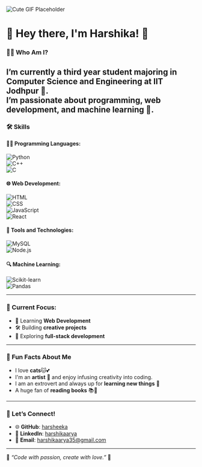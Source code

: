 <!-- Add a cute GIF here -->
![Cute GIF Placeholder](https://i.giphy.com/media/v1.Y2lkPTc5MGI3NjExN2NyMzhoZmR5YjhndzF3OXV2aG1zYmE1Ymprdmhka3FrdnVxOHViciZlcD12MV9pbnRlcm5hbF9naWZfYnlfaWQmY3Q9Zw/2wicMBKqNZlrW/giphy.gif)

# 🌸 Hey there, I'm Harshika! 🌸

### 👩‍💻 Who Am I?  
I’m currently a third year student majoring in **Computer Science and Engineering at IIT Jodhpur** 🌟.  
I’m passionate about **programming**, **web development**, and **machine learning** 🧠. 
---

### 🛠 Skills 

#### 👩‍💻 Programming Languages:  
![Python](https://img.shields.io/badge/-Python-FFE4E1?style=for-the-badge&logo=python&logoColor=3776AB)  
![C++](https://img.shields.io/badge/-C++-FFB6C1?style=for-the-badge&logo=cplusplus&logoColor=00599C)  
![C](https://img.shields.io/badge/-C-FFD1DC?style=for-the-badge&logo=c&logoColor=00599C)  

#### 🌐 Web Development:  
![HTML](https://img.shields.io/badge/-HTML-FADADD?style=for-the-badge&logo=html5&logoColor=E34F26)  
![CSS](https://img.shields.io/badge/-CSS-FDE6F0?style=for-the-badge&logo=css3&logoColor=1572B6)  
![JavaScript](https://img.shields.io/badge/-JavaScript-FFF0F5?style=for-the-badge&logo=javascript&logoColor=F7DF1E)  
![React](https://img.shields.io/badge/-React-E6E6FA?style=for-the-badge&logo=react&logoColor=61DAFB)  

#### 💾 Tools and Technologies:  
![MySQL](https://img.shields.io/badge/-MySQL-FDF5E6?style=for-the-badge&logo=mysql&logoColor=4479A1)  
![Node.js](https://img.shields.io/badge/-Node.js-E0FFF0?style=for-the-badge&logo=node.js&logoColor=339933)  

#### 🔍 Machine Learning:  
![Scikit-learn](https://img.shields.io/badge/-Scikit_Learn-FFEFD5?style=for-the-badge&logo=scikit-learn&logoColor=F7931E)  
![Pandas](https://img.shields.io/badge/-Pandas-E0FFFF?style=for-the-badge&logo=pandas&logoColor=150458)  

---

### 🎯 Current Focus:  
- 🌟 Learning **Web Development**  
- 🛠 Building **creative projects**  
- 🚀 Exploring **full-stack development**

---

### 🌸 Fun Facts About Me  
- I love **cats**🐱💕  
- I'm an **artist** 🎨 and enjoy infusing creativity into coding.  
- I am an extrovert and always up for **learning new things** 🌟  
- A huge fan of **reading books** 📚💖  

---

### 💌 Let’s Connect!  
- 🌐 **GitHub**: [harsheeka](https://github.com/harsheeka)  
- 💼 **LinkedIn**: [harshikaarya](https://linkedin.com/in/harshikaarya)  
- 📧 **Email**: [harshikaarya35@gmail.com](mailto:harshikaarya35@gmail.com)  

---

💖 *“Code with passion, create with love.”* 💖

<!--
**harsheeka/harsheeka** is a ✨ _special_ ✨ repository because its `README.md` (this file) appears on your GitHub profile.

Here are some ideas to get you started:

- 🔭 I’m currently working on ...
- 🌱 I’m currently learning ...
- 👯 I’m looking to collaborate on ...
- 🤔 I’m looking for help with ...
- 💬 Ask me about ...
- 📫 How to reach me: ...
- 😄 Pronouns: ...
- ⚡ Fun fact: ...
-->
